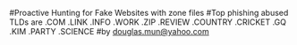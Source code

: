 #Proactive Hunting for Fake Websites with zone files
#Top phishing abused TLDs are .COM .LINK .INFO .WORK .ZIP .REVIEW .COUNTRY .CRICKET .GQ .KIM .PARTY .SCIENCE
#by douglas.mun@yahoo.com
